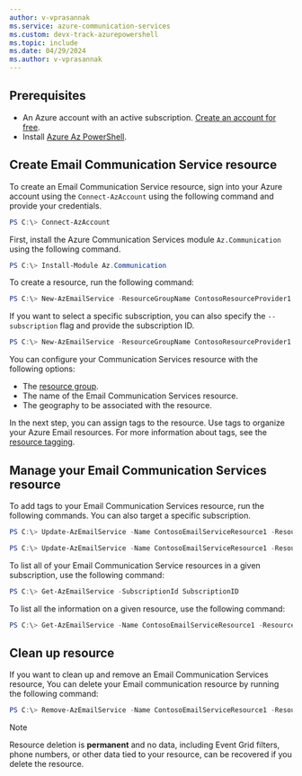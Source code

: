 ```yaml
---
author: v-vprasannak
ms.service: azure-communication-services
ms.custom: devx-track-azurepowershell
ms.topic: include
ms.date: 04/29/2024
ms.author: v-vprasannak
---
```

## Prerequisites

- An Azure account with an active subscription. [Create an account for free](https://azure.microsoft.com/free/dotnet/).
- Install [Azure Az PowerShell](/powershell/azure/).

## Create Email Communication Service resource

To create an Email Communication Service resource, sign into your Azure account using the ```Connect-AzAccount``` using the following command and provide your credentials.

```PowerShell
PS C:\> Connect-AzAccount
```

First, install the Azure Communication Services module ```Az.Communication``` using the following command.

```PowerShell
PS C:\> Install-Module Az.Communication
```

To create a resource, run the following command:

```PowerShell
PS C:\> New-AzEmailService -ResourceGroupName ContosoResourceProvider1 -Name ContosoEmailServiceResource1 -DataLocation UnitedStates
```

If you want to select a specific subscription, you can also specify the ```--subscription``` flag and provide the subscription ID.

```PowerShell
PS C:\> New-AzEmailService -ResourceGroupName ContosoResourceProvider1 -Name ContosoEmailServiceResource1 -DataLocation UnitedStates -SubscriptionId SubscriptionID
```

You can configure your Communication Services resource with the following options:

* The [resource group](../../../../azure-resource-manager/management/manage-resource-groups-powershell.md).
* The name of the Email Communication Services resource.
* The geography to be associated with the resource.

In the next step, you can assign tags to the resource. Use tags to organize your Azure Email resources. For more information about tags, see the [resource tagging](../../../../azure-resource-manager/management/tag-resources.md).

## Manage your Email Communication Services resource

To add tags to your Email Communication Services resource, run the following commands. You can also target a specific subscription.

```PowerShell
PS C:\> Update-AzEmailService -Name ContosoEmailServiceResource1 -ResourceGroupName ContosoResourceProvider1 -Tag @{ExampleKey1="ExampleValue1"}

PS C:\> Update-AzEmailService -Name ContosoEmailServiceResource1 -ResourceGroupName ContosoResourceProvider1 -Tag @{ExampleKey1="ExampleValue1"} -SubscriptionId SubscriptionID
```

To list all of your Email Communication Service resources in a given subscription, use the following command:

```PowerShell
PS C:\> Get-AzEmailService -SubscriptionId SubscriptionID
```

To list all the information on a given resource, use the following command:

```PowerShell
PS C:\> Get-AzEmailService -Name ContosoEmailServiceResource1 -ResourceGroupName ContosoResourceProvider1
```

## Clean up resource

If you want to clean up and remove an Email Communication Services resource, You can delete your Email communication resource by running the following command:

```PowerShell
PS C:\> Remove-AzEmailService -Name ContosoEmailServiceResource1 -ResourceGroupName ContosoResourceProvider1
```

> [!NOTE]
> Resource deletion is **permanent** and no data, including Event Grid filters, phone numbers, or other data tied to your resource, can be recovered if you delete the resource.
